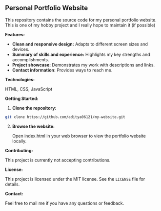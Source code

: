 ## Personal Portfolio Website

This repository contains the source code for my personal portfolio website.
<br>
This is one of my hobby project and I really hope to maintain it (if possible)

**Features:**

- **Clean and responsive design:** Adapts to different screen sizes and devices.
- **Summary of skills and experience:** Highlights my key strengths and accomplishments.
- **Project showcase:** Demonstrates my work with descriptions and links.
- **Contact information:** Provides ways to reach me.

**Technologies:**

HTML, CSS, JavaScript

**Getting Started:**

1. **Clone the repository:**

```bash
git clone https://github.com/aditya06121/my-website.git
```

2. **Browse the website:**

   Open index.html in your web browser to view the portfolio website locally.

**Contributing:**

This project is currently not accepting contributions.

**License:**

This project is licensed under the MIT license. See the `LICENSE` file for details.

**Contact:**

Feel free to mail me if you have any questions or feedback.

